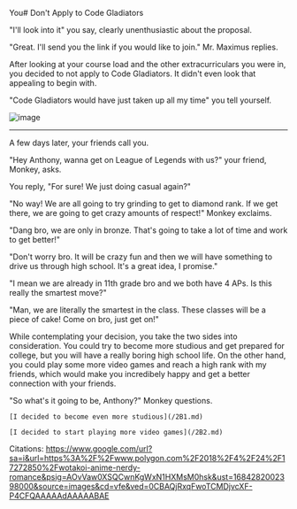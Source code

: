  You# Don't Apply to Code Gladiators

"I'll look into it" you say, clearly unenthusiastic about the proposal. 

"Great. I'll send you the link if you would like to join." Mr. Maximus replies.  

After looking at your course load and the other extracurriculars you were in, you decided to not apply to Code Gladiators. It didn't even look that appealing to begin with.

"Code Gladiators would have just taken up all my time" you tell yourself. 

![image](https://github.com/Dubshott/CAT3Book/assets/55414361/911c4168-f3f2-4c66-a070-d150abf07f53)

<hr> 

A few days later, your friends call you. 

"Hey Anthony, wanna get on League of Legends with us?" your friend, Monkey, asks. 

You reply, "For sure! We just doing casual again?" 

"No way! We are all going to try grinding to get to diamond rank. If we get there, we are going to get crazy amounts of respect!" Monkey exclaims. 

"Dang bro, we are only in bronze. That's going to take a lot of time and work to get better!"

"Don't worry bro. It will be crazy fun and then we will have something to drive us through high school. It's a great idea, I promise."

"I mean we are already in 11th grade bro and we both have 4 APs. Is this really the smartest move?" 

"Man, we are literally the smartest in the class. These classes will be a piece of cake! Come on bro, just get on!" 

While contemplating your decision, you take the two sides into consideration. You could try to become more studious and get prepared for college, but you will have a really boring high school life. On the other hand,  you could play some more video games and reach a high rank with my friends, which would make you incredibely happy and get a better connection with your friends. 

"So what's it going to be, Anthony?" Monkey questions. 

```
[I decided to become even more studious](/2B1.md)

[I decided to start playing more video games](/2B2.md)
```

Citations:
https://www.google.com/url?sa=i&url=https%3A%2F%2Fwww.polygon.com%2F2018%2F4%2F24%2F17272850%2Fwotakoi-anime-nerdy-romance&psig=AOvVaw0XSQCwnKgWxN1HXMsM0hsk&ust=1684282002398000&source=images&cd=vfe&ved=0CBAQjRxqFwoTCMDjvcXF-P4CFQAAAAAdAAAAABAE
